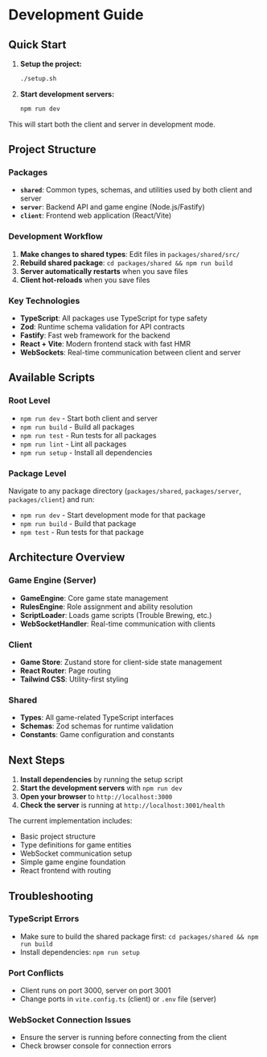 # Development Guide

## Quick Start

1. **Setup the project:**
   ```bash
   ./setup.sh
   ```

2. **Start development servers:**
   ```bash
   npm run dev
   ```

This will start both the client and server in development mode.

## Project Structure

### Packages

- **`shared`**: Common types, schemas, and utilities used by both client and server
- **`server`**: Backend API and game engine (Node.js/Fastify)
- **`client`**: Frontend web application (React/Vite)

### Development Workflow

1. **Make changes to shared types**: Edit files in `packages/shared/src/`
2. **Rebuild shared package**: `cd packages/shared && npm run build`
3. **Server automatically restarts** when you save files
4. **Client hot-reloads** when you save files

### Key Technologies

- **TypeScript**: All packages use TypeScript for type safety
- **Zod**: Runtime schema validation for API contracts
- **Fastify**: Fast web framework for the backend
- **React + Vite**: Modern frontend stack with fast HMR
- **WebSockets**: Real-time communication between client and server

## Available Scripts

### Root Level
- `npm run dev` - Start both client and server
- `npm run build` - Build all packages
- `npm run test` - Run tests for all packages
- `npm run lint` - Lint all packages
- `npm run setup` - Install all dependencies

### Package Level
Navigate to any package directory (`packages/shared`, `packages/server`, `packages/client`) and run:

- `npm run dev` - Start development mode for that package
- `npm run build` - Build that package
- `npm test` - Run tests for that package

## Architecture Overview

### Game Engine (Server)
- **GameEngine**: Core game state management
- **RulesEngine**: Role assignment and ability resolution
- **ScriptLoader**: Loads game scripts (Trouble Brewing, etc.)
- **WebSocketHandler**: Real-time communication with clients

### Client
- **Game Store**: Zustand store for client-side state management
- **React Router**: Page routing
- **Tailwind CSS**: Utility-first styling

### Shared
- **Types**: All game-related TypeScript interfaces
- **Schemas**: Zod schemas for runtime validation
- **Constants**: Game configuration and constants

## Next Steps

1. **Install dependencies** by running the setup script
2. **Start the development servers** with `npm run dev`
3. **Open your browser** to `http://localhost:3000`
4. **Check the server** is running at `http://localhost:3001/health`

The current implementation includes:
- Basic project structure
- Type definitions for game entities
- WebSocket communication setup
- Simple game engine foundation
- React frontend with routing

## Troubleshooting

### TypeScript Errors
- Make sure to build the shared package first: `cd packages/shared && npm run build`
- Install dependencies: `npm run setup`

### Port Conflicts
- Client runs on port 3000, server on port 3001
- Change ports in `vite.config.ts` (client) or `.env` file (server)

### WebSocket Connection Issues
- Ensure the server is running before connecting from the client
- Check browser console for connection errors

